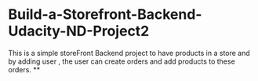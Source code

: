 # Build-a-Storefront-Backend-Udacity-ND-Project2
This is a simple storeFront Backend project to have products in a store and by adding user , the user can create orders and add products to these orders.
**
